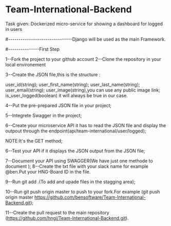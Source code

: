# Team-International-Backend

Task given: Dockerized micro-service for showing a dashboard for logged in users

#-------------------------------Django will be used  as the main Framework.

#---------------First Step

1--Fork the project to your github account
2--Clone the repository in your local environement

3--Create the JSON file,this is the structure :

user_id(string);
user_first_name(string);
user_last_name(string);
user_email(string);
user_image(string),you can use any public image link;
is_user_logged(boolean) it will always be true in our case.


4--Put the pre-prepared  JSON file in your project;

5--Integrete Swagger in the project;

6--Create your microservice API it has to read the JSON file and display
the outpout through the endpoint(api/team-international/user/logged);

NOTE:It's the GET method;

6--Test your API if it displays the JSON output from the JSON file;

7--Document your API using SWAGGER(We have just one methode to document );
8--Create the txt file with your slack name for example @ben.Put your HNG-Board ID in the file.


9--Run git add .(To add and upade files in the stagging area);

10--Run git push origin master to push to your fork.For example (git push origin master  https://github.com/bensoftware/Team-International-Backend.git);

11--Create the pull request to the main repository (https://github.com/hngi/Team-International-Backend.git).



